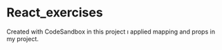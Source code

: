 # React_exercises
Created with CodeSandbox
in this project ı applied mapping and props in my project.
